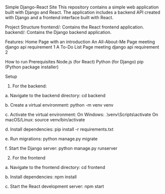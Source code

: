 Simple Django-React Site
This repository contains a simple web application built with Django and React. 
The application includes a backend API created with Django and a frontend interface built with React.

Project Structure
frontend/: Contains the React frontend application.
backend/: Contains the Django backend application.

Features:
Home Page with an introduction
An All-About-Me Page meeting django api requirement 1
A To-Do List Page meeting django api requirement 2

How to run
Prerequisites
Node.js (for React)
Python (for Django)
pip (Python package installer)

Setup
1. For the backend:

a. Navigate to the backend directory:
cd backend

b. Create a virtual environment:
python -m venv venv

c. Activate the virtual environment:
On Windows:
.\venv\Scripts\activate
On macOS/Linux:
source venv/bin/activate

d. Install dependencies:
pip install -r requirements.txt

e. Run migrations:
python manage.py migrate

f. Start the Django server:
python manage.py runserver

2. For the frontend

a. Navigate to the frontend directory:
cd frontend

b. Install dependencies:
npm install

c. Start the React development server:
npm start
